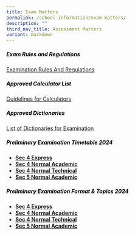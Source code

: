 ```yaml
---
title: Exam Matters
permalink: /school-information/exam-matters/
description: ""
third_nav_title: Assessment Matters
variant: markdown
---
```

<h5 style="color:black">Exam Rules and Regulations</h5>

[Examination Rules And Regulations](/files/examination%20rules%20and%20regulations%202023.pdf)

<h5 style="color:black">Approved Calculator List</h5>

[Guidelines for Calculators](https://www.seab.gov.sg/)

<h5 style="color:black">Approved Dictionaries</h5>

[List of Dictionaries for Examination](https://www.seab.gov.sg/)


<h5 style="color:black">Preliminary Examination Timetable 2024
</h5>

*   **[Sec 4 Express](/files/4E_Prelim_TT_24_v6_230724.pdf)**
*   **[Sec 4 Normal Academic](/files/4NA_TT_24_v7_240724.pdf)**
*   **[Sec 4 Normal Technical](/files/4NT_TT_24_v5.pdf)**
*   **[Sec 5 Normal Academic](/files/5NA_Prelim_TT_24_v5_230724.pdf)**



<h5 style="color:black">Preliminary Examination  Format &amp; Topics 2024</h5>

*   **[Sec 4 Express](/files/Prelim_Format___Topics_2024___4EXP.pdf)**
*   **[Sec 4 Normal Academic](/files/Prelim_Format___Topics_2024___4NA.pdf)**
*   **[Sec 4 Normal Technical](/files/Prelim_Format___Topics_2024___4NT.pdf)**
*   **[Sec 5 Normal Academic](/files/Prelim_Format___Topics_2024___5NA.pdf)**